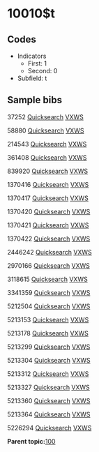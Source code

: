 # 10010$t

## Codes

-   Indicators
    -   First: 1
    -   Second: 0
-   Subfield: t

## Sample bibs

37252 [Quicksearch](https://search.library.yale.edu/catalog/37252) [VXWS](http://prodorbis.library.yale.edu:7014/vxws/GetHoldingsService?bibId=37252)

58880 [Quicksearch](https://search.library.yale.edu/catalog/58880) [VXWS](http://prodorbis.library.yale.edu:7014/vxws/GetHoldingsService?bibId=58880)

214543 [Quicksearch](https://search.library.yale.edu/catalog/214543) [VXWS](http://prodorbis.library.yale.edu:7014/vxws/GetHoldingsService?bibId=214543)

361408 [Quicksearch](https://search.library.yale.edu/catalog/361408) [VXWS](http://prodorbis.library.yale.edu:7014/vxws/GetHoldingsService?bibId=361408)

839920 [Quicksearch](https://search.library.yale.edu/catalog/839920) [VXWS](http://prodorbis.library.yale.edu:7014/vxws/GetHoldingsService?bibId=839920)

1370416 [Quicksearch](https://search.library.yale.edu/catalog/1370416) [VXWS](http://prodorbis.library.yale.edu:7014/vxws/GetHoldingsService?bibId=1370416)

1370417 [Quicksearch](https://search.library.yale.edu/catalog/1370417) [VXWS](http://prodorbis.library.yale.edu:7014/vxws/GetHoldingsService?bibId=1370417)

1370420 [Quicksearch](https://search.library.yale.edu/catalog/1370420) [VXWS](http://prodorbis.library.yale.edu:7014/vxws/GetHoldingsService?bibId=1370420)

1370421 [Quicksearch](https://search.library.yale.edu/catalog/1370421) [VXWS](http://prodorbis.library.yale.edu:7014/vxws/GetHoldingsService?bibId=1370421)

1370422 [Quicksearch](https://search.library.yale.edu/catalog/1370422) [VXWS](http://prodorbis.library.yale.edu:7014/vxws/GetHoldingsService?bibId=1370422)

2446242 [Quicksearch](https://search.library.yale.edu/catalog/2446242) [VXWS](http://prodorbis.library.yale.edu:7014/vxws/GetHoldingsService?bibId=2446242)

2970166 [Quicksearch](https://search.library.yale.edu/catalog/2970166) [VXWS](http://prodorbis.library.yale.edu:7014/vxws/GetHoldingsService?bibId=2970166)

3118615 [Quicksearch](https://search.library.yale.edu/catalog/3118615) [VXWS](http://prodorbis.library.yale.edu:7014/vxws/GetHoldingsService?bibId=3118615)

3341359 [Quicksearch](https://search.library.yale.edu/catalog/3341359) [VXWS](http://prodorbis.library.yale.edu:7014/vxws/GetHoldingsService?bibId=3341359)

5212504 [Quicksearch](https://search.library.yale.edu/catalog/5212504) [VXWS](http://prodorbis.library.yale.edu:7014/vxws/GetHoldingsService?bibId=5212504)

5213153 [Quicksearch](https://search.library.yale.edu/catalog/5213153) [VXWS](http://prodorbis.library.yale.edu:7014/vxws/GetHoldingsService?bibId=5213153)

5213178 [Quicksearch](https://search.library.yale.edu/catalog/5213178) [VXWS](http://prodorbis.library.yale.edu:7014/vxws/GetHoldingsService?bibId=5213178)

5213299 [Quicksearch](https://search.library.yale.edu/catalog/5213299) [VXWS](http://prodorbis.library.yale.edu:7014/vxws/GetHoldingsService?bibId=5213299)

5213304 [Quicksearch](https://search.library.yale.edu/catalog/5213304) [VXWS](http://prodorbis.library.yale.edu:7014/vxws/GetHoldingsService?bibId=5213304)

5213312 [Quicksearch](https://search.library.yale.edu/catalog/5213312) [VXWS](http://prodorbis.library.yale.edu:7014/vxws/GetHoldingsService?bibId=5213312)

5213327 [Quicksearch](https://search.library.yale.edu/catalog/5213327) [VXWS](http://prodorbis.library.yale.edu:7014/vxws/GetHoldingsService?bibId=5213327)

5213360 [Quicksearch](https://search.library.yale.edu/catalog/5213360) [VXWS](http://prodorbis.library.yale.edu:7014/vxws/GetHoldingsService?bibId=5213360)

5213364 [Quicksearch](https://search.library.yale.edu/catalog/5213364) [VXWS](http://prodorbis.library.yale.edu:7014/vxws/GetHoldingsService?bibId=5213364)

5226294 [Quicksearch](https://search.library.yale.edu/catalog/5226294) [VXWS](http://prodorbis.library.yale.edu:7014/vxws/GetHoldingsService?bibId=5226294)

**Parent topic:**[100](../../tags/100/100.md)

